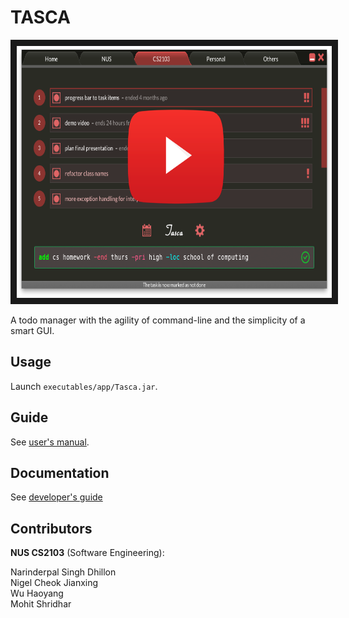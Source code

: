TASCA
=====

<p align="middle">
    <a href="http://www.youtube.com/watch?feature=player_embedded&v=Et2IpO6p-xw
    " target="_blank"><img src="images/thumbnail.png" 
    alt="IMAGE ALT TEXT HERE" width="718" height="403" border="10"/></a>
</p>


A todo manager with the agility of command-line and the simplicity of a smart GUI.

## Usage

Launch `executables/app/Tasca.jar`.

## Guide

See [user's manual](guides/user_guide.pdf).

## Documentation

See [developer's guide](guides/developers_guide.pdf)

## Contributors

**NUS CS2103** (Software Engineering):

Narinderpal Singh Dhillon  
Nigel Cheok Jianxing  
Wu Haoyang  
Mohit Shridhar  